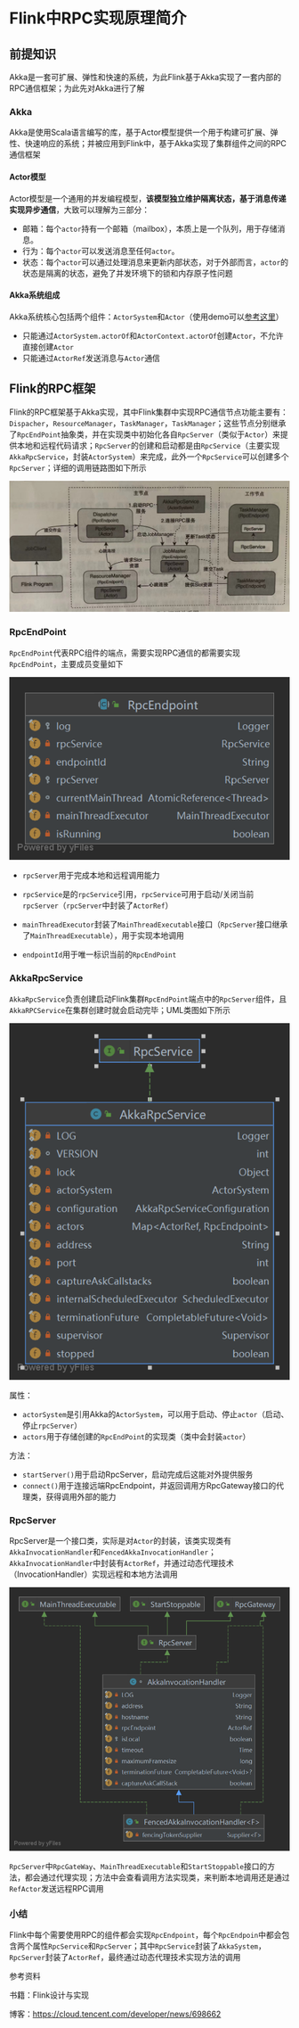 # Flink中RPC实现原理简介

## 前提知识

Akka是一套可扩展、弹性和快速的系统，为此Flink基于Akka实现了一套内部的RPC通信框架；为此先对Akka进行了解

### Akka

Akka是使用Scala语言编写的库，基于Actor模型提供一个用于构建可扩展、弹性、快速响应的系统；并被应用到Flink中，基于Akka实现了集群组件之间的RPC通信框架

#### Actor模型

Actor模型是一个通用的并发编程模型，**该模型独立维护隔离状态，基于消息传递实现异步通信**，大致可以理解为三部分：

- 邮箱：每个`actor`持有一个邮箱（mailbox），本质上是一个队列，用于存储消息。
- 行为：每个`actor`可以发送消息至任何`actor`。
- 状态：每个`actor`可以通过处理消息来更新内部状态，对于外部而言，`actor`的状态是隔离的状态，避免了并发环境下的锁和内存原子性问题

#### Akka系统组成

Akka系统核心包括两个组件：`ActorSystem`和`Actor`（使用demo可以[参考这里](https://github.com/BaoPiao/blog/tree/net/akka)）

- 只能通过`ActorSystem.actorOf`和`ActorContext.actorOf`创建`Actor`，不允许直接创建`Actor`
- 只能通过`ActorRef`发送消息与`Actor`通信

## Flink的RPC框架

Flink的RPC框架基于Akka实现，其中Flink集群中实现RPC通信节点功能主要有：`Dispacher`，`ResourceManager`，`TaskManager`，`TaskManager`；这些节点分别继承了`RpcEndPoint`抽象类，并在实现类中初始化各自`RpcServer`（类似于`Actor`）来提供本地和远程代码请求；`RpcServer`的创建和启动都是由`RpcService`（主要实现`AkkaRpcService`，封装`ActorSystem`）来完成，此外一个`RpcService`可以创建多个`RpcServer`；详细的调用链路图如下所示

![调用链路图](resource/调用链路图.png)

### RpcEndPoint

`RpcEndPoint`代表RPC组件的端点，需要实现RPC通信的都需要实现`RpcEndPoint`，主要成员变量如下

![RpcEndpoint](resource/RpcEndpoint.png)

- `rpcServer`用于完成本地和远程调用能力

- `rpcService`是的`rpcService`引用，`rpcService`可用于启动/关闭当前`rpcServer`（`rpcServer`中封装了`ActorRef`）

- `mainThreadExecutor`封装了`MainThreadExecutable`接口（`RpcServer`接口继承了`MainThreadExecutable`），用于实现本地调用
- `endpointId`用于唯一标识当前的`RpcEndPoint`

### AkkaRpcService

`AkkaRpcService`负责创建启动Flink集群`RpcEndPoint`端点中的`RpcServer`组件，且`AkkaRPCService`在集群创建时就会启动完毕；UML类图如下所示

![AkkaRpcService](resource/AkkaRpcService.png)

属性：

- `actorSystem`是引用Akka的`ActorSystem`，可以用于启动、停止`actor`（启动、停止`rpcServer`）
- `actors`用于存储创建的`RpcEndPoint`的实现类（类中会封装`actor`）

方法：

- `startServer()`用于启动RpcServer，启动完成后这能对外提供服务
- `connect()`用于连接远端RpcEndpoint，并返回调用方RpcGateway接口的代理类，获得调用外部的能力

### RpcServer

RpcServer是一个接口类，实际是对`Actor`的封装，该类实现类有`AkkaInvocationHandler`和`FencedAkkaInvocationHandler`；`AkkaInvocationHandler`中封装有`ActorRef`，并通过动态代理技术（InvocationHandler）实现远程和本地方法调用

![RpcServer](resource/RpcServer.png)

`RpcServer`中`RpcGateWay`、`MainThreadExecutable`和`StartStoppable`接口的方法，都会通过代理实现；方法中会查看调用方法实现类，来判断本地调用还是通过`RefActor`发送远程RPC调用

### 小结

Flink中每个需要使用RPC的组件都会实现`RpcEndpoint`，每个`RpcEndpoin`中都会包含两个属性`RpcService`和`RpcServer`；其中`RpcService`封装了`AkkaSystem`，`RpcServer`封装了`ActorRef`，最终通过动态代理技术实现方法的调用




参考资料

书籍：Flink设计与实现

博客：https://cloud.tencent.com/developer/news/698662
